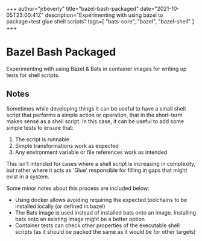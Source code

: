 +++
    author="jrbeverly"
    title="bazel-bash-packaged"
    date="2021-10-05T23:00:41Z"
    description="Experimenting with using bazel to package+test glue shell scripts"
    tags=[
  "bats-core",
  "bazel",
  "bazel-shell"
]
    +++
    
# Bazel Bash Packaged

Experimenting with using Bazel & Bats in container images for writing up tests for shell scripts.

## Notes

Sometimes while developing things it can be useful to have a small shell script that performs a simple action or operation, that in the short-term makes sense as a shell script. In this case, it can be useful to add some simple tests to ensure that:

1) The script is runnable
2) Simple transformations work as expected
3) Any environment variable or file references work as intended

This isn't intended for cases where a shell script is increasing in complexity, but rather where it acts as 'Glue' responsible for filling in gaps that might exist in a system.

Some minor notes about this process are included below:

- Using docker allows avoiding requiring the expected toolchains to be installed locally (or defined in bazel)
- The Bats image is used instead of installed bats onto an image. Installing bats onto an existing image might be a better option
- Container tests can check other properties of the executable shell scripts (as it should be packed the same as it would be for other targets)